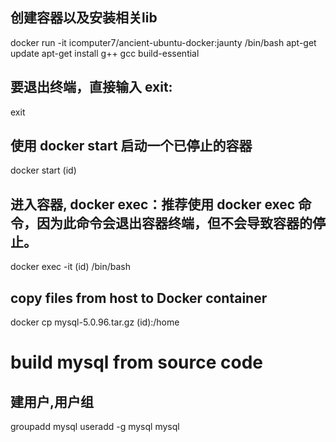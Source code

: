 

## 创建容器以及安装相关lib
  docker run -it icomputer7/ancient-ubuntu-docker:jaunty /bin/bash
  apt-get update
  apt-get install g++ gcc build-essential

## 要退出终端，直接输入 exit:
  exit

## 使用 docker start 启动一个已停止的容器
  docker start (id)

## 进入容器, docker exec：推荐使用 docker exec 命令，因为此命令会退出容器终端，但不会导致容器的停止。
  docker exec -it (id) /bin/bash

## copy files from host to Docker container
  docker cp mysql-5.0.96.tar.gz (id):/home


# build mysql from source code

## 建用户,用户组  
  groupadd mysql
  useradd -g mysql mysql

